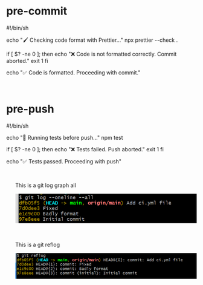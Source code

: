 <h1>pre-commit</h1>

<p>
#!/bin/sh

echo "🖌️ Checking code format with Prettier..."
npx prettier --check .

if [ $? -ne 0 ]; then
echo "❌ Code is not formatted correctly. Commit aborted."
exit 1
fi

echo "✅ Code is formatted. Proceeding with commit."

</p>
<br/>
<h1>pre-push</h1>

<p>
#!/bin/sh

echo "🧪 Running tests before push..."
npm test

if [ $? -ne 0 ]; then
echo "❌ Tests failed. Push aborted."
exit 1
fi

echo "✅ Tests passed. Proceeding with push"

</p>
 <br/>
<ul>
<p> This is a git log graph all</p>
<img src= "./{5A600DF6-72A4-41E8-BB56-1B9086D477E6}.png" alt="Git log --graph --all"/>
</ul>
<br/>
 
<ul>
<p> This is a git reflog</p>
<img src= "./image.png" alt="Git reflog"/>
</ul>
<br/>

